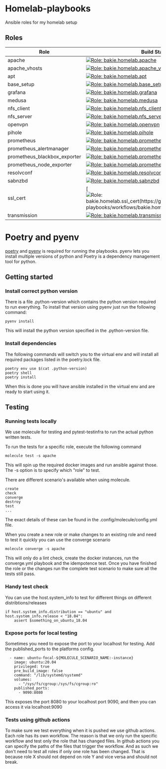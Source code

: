 # Homelab-playbooks

Ansible roles for my homelab setup

## Roles
| Role                         | Build Status                                                                                                                                                                                                                                                                       | Documentation                                         |
|------------------------------|------------------------------------------------------------------------------------------------------------------------------------------------------------------------------------------------------------------------------------------------------------------------------------|-------------------------------------------------------|
| apache                       | [![Role: bakie.homelab.apache](https://github.com/bakie/homelab-playbooks/workflows/bakie.homelab.apache/badge.svg)](https://github.com/bakie/homelab-playbooks/actions?query=workflow%3Abakie.homelab.apache++)                                                                   | [Documentation](docs/apache.md)                       |
| apache_vhosts                | [![Role: bakie.homelab.apache_vhosts](https://github.com/bakie/homelab-playbooks/workflows/bakie.homelab.apache_vhosts/badge.svg)](https://github.com/bakie/homelab-playbooks/actions?query=workflow%3Abakie.homelab.apache_vhosts++)                                              | [Documentation](docs/apache_vhosts.md)                |
| apt                          | [![Role: bakie.homelab.apt](https://github.com/bakie/homelab-playbooks/workflows/bakie.homelab.apt/badge.svg)](https://github.com/bakie/homelab-playbooks/actions?query=workflow%3Abakie.homelab.apt++)                                                                            | [Documentation](docs/apt.md)                          |
| base_setup                   | [![Role: bakie.homelab.base_setup](https://github.com/bakie/homelab-playbooks/workflows/bakie.homelab.base_setup/badge.svg)](https://github.com/bakie/homelab-playbooks/actions?query=workflow%3Abakie.homelab.base_setup++)                                                       | [Documentation](docs/base_setup.md)                   |
| grafana                      | [![Role: bakie.homelab.grafana](https://github.com/bakie/homelab-playbooks/workflows/bakie.homelab.grafana/badge.svg)](https://github.com/bakie/homelab-playbooks/actions?query=workflow%3Abakie.homelab.grafana++)                                                                | [Documentation](docs/grafana.md)                      |
| medusa                       | [![Role: bakie.homelab.medusa](https://github.com/bakie/homelab-playbooks/workflows/bakie.homelab.medusa/badge.svg)](https://github.com/bakie/homelab-playbooks/actions?query=workflow%3Abakie.homelab.medusa++)                                                                   | [Documentation](docs/medusa.md)                       |
| nfs_client                   | [![Role: bakie.homelab.nfs_client](https://github.com/bakie/homelab-playbooks/workflows/bakie.homelab.nfs_client/badge.svg)](https://github.com/bakie/homelab-playbooks/actions?query=workflow%3Abakie.homelab.nfs_client++)                                                       | [Documentation](docs/nfs_client.md)                   |
| nfs_server                   | [![Role: bakie.homelab.nfs_server](https://github.com/bakie/homelab-playbooks/workflows/bakie.homelab.nfs_server/badge.svg)](https://github.com/bakie/homelab-playbooks/actions?query=workflow%3Abakie.homelab.nfs_server++)                                                       | [Documentation](docs/nfs_server.md)                   |
| openvpn                      | [![Role: bakie.homelab.openvpn](https://github.com/bakie/homelab-playbooks/workflows/bakie.homelab.openvpn/badge.svg)](https://github.com/bakie/homelab-playbooks/actions?query=workflow%3Abakie.homelab.openvpn++)                                                                | [Documentation](docs/openvpn.md)                      |
| pihole                       | [![Role: bakie.homelab.pihole](https://github.com/bakie/homelab-playbooks/workflows/bakie.homelab.pihole/badge.svg)](https://github.com/bakie/homelab-playbooks/actions?query=workflow%3Abakie.homelab.pihole++)                                                                   | [Documentation](docs/pihole.md)                       |
| prometheus                   | [![Role: bakie.homelab.prometheus](https://github.com/bakie/homelab-playbooks/workflows/bakie.homelab.prometheus/badge.svg)](https://github.com/bakie/homelab-playbooks/actions?query=workflow%3Abakie.homelab.prometheus++)                                                       | [Documentation](docs/prometheus.md)                   |
| prometheus_alertmanager      | [![Role: bakie.homelab.prometheus_alertmanager](https://github.com/bakie/homelab-playbooks/workflows/bakie.homelab.prometheus_alertmanager/badge.svg)](https://github.com/bakie/homelab-playbooks/actions?query=workflow%3Abakie.homelab.prometheus_alertmanager++)                | [Documentation](docs/prometheus_alertmanager.md)      |
| prometheus_blackbox_exporter | [![Role: bakie.homelab.prometheus_blackbox_exporter](https://github.com/bakie/homelab-playbooks/workflows/bakie.homelab.prometheus_blackbox_exporter/badge.svg)](https://github.com/bakie/homelab-playbooks/actions?query=workflow%3Abakie.homelab.prometheus_blackbox_exporter++) | [Documentation](docs/prometheus_blackbox_exporter.md) |
| prometheus_node_exporter     | [![Role: bakie.homelab.prometheus_node_exporter](https://github.com/bakie/homelab-playbooks/workflows/bakie.homelab.prometheus_node_exporter/badge.svg)](https://github.com/bakie/homelab-playbooks/actions?query=workflow%3Abakie.homelab.prometheus_node_exporter++)             | [Documentation](docs/prometheus_node_exporter.md)     |
| resolvconf                   | [![Role: bakie.homelab.resolvconf](https://github.com/bakie/homelab-playbooks/workflows/bakie.homelab.resolvconf/badge.svg)](https://github.com/bakie/homelab-playbooks/actions?query=workflow%3Abakie.homelab.resolvconf++)                                                       | [Documentation](docs/resolvconf.md)                   |
| sabnzbd                      | [![Role: bakie.homelab.sabnzbd](https://github.com/bakie/homelab-playbooks/workflows/bakie.homelab.sabnzbd/badge.svg)](https://github.com/bakie/homelab-playbooks/actions?query=workflow%3Abakie.homelab.sabnzbd++)                                                                | [Documentation](docs/sabnzbd.md)                      |
| ssl_cert                     | [![Role: bakie.homelab.ssl_cert(https://github.com/bakie/homelab-playbooks/workflows/bakie.homelab.ssl_cert/badge.svg)](https://github.com/bakie/homelab-playbooks/actions?query=workflow%3Abakie.homelab.sslcert++)                                                               | [Documentation](docs/ssl_cert.md)                     |
| transmission                 | [![Role: bakie.homelab.transmission](https://github.com/bakie/homelab-playbooks/workflows/bakie.homelab.transmission/badge.svg)](https://github.com/bakie/homelab-playbooks/actions?query=workflow%3Abakie.homelab.transmission++)                                                 | [Documentation](docs/transmission.md)                 |

# Poetry and pyenv
[poetry](https://github.com/python-poetry/poetry) and [pyenv](https://github.com/pyenv/pyenv) is required for running the playbooks.
pyenv lets you install multiple versions of python and Poetry is a dependency management tool for python.

## Getting started
### Install correct python version
There is a file .python-version which contains the python version required to run everything. To install that version using pyenv just run the following command:
```
pyenv install
```
This will install the python version specified in the .python-version file.

### Install dependencies
The following commands will switch you to the virtual env and will install all required packages listed in the poetry.lock file.
```
poetry env use $(cat .python-version)
poetry shell
poetry install
```

When this is done you will have ansible installed in the virtual env and are ready to start using it.

## Testing
### Running tests locally
We use molecule for testing and pytest-testinfra to run the actual python written tests.

To run the tests for a specific role, execute the following command
```
molecule test -s apache
```
This will spin up the required docker images and run ansible against those. The -s option is to specify which "role" to test.

There are different scenario's available when using molecule.
```
create
check
converge
destroy
test
...
```
The exact details of these can be found in the .config/molecule/config.yml file.

When you create a new role or make changes to an existing role and need to test it quickly you can use the converge scenario
```
molecule converge -s apache
```
This will only do a lint check, create the docker instances, run the converge.yml playbook and the idempotence test.
Once you have finished the role or the changes run the complete test scenario to make sure all the tests still pass.

### Handy test check
You can use the host.system_info to test for different things on different distribtions/releases
```
if host.system_info.distribution == "ubuntu" and host.system_info.release < "18.04":
    assert $something_on_ubuntu_18.04
```

### Expose ports for local testing
Sometimes you need to expose the port to your localhost for testing. Add the published_ports to the platforms config.
```
  - name: ubuntu-focal-${MOLECULE_SCENARIO_NAME:-instance}
    image: ubuntu:20.04
    privileged: true
    pre_build_image: false
    command: "/lib/systemd/systemd"
    volumes:
      - "/sys/fs/cgroup:/sys/fs/cgroup:ro"
    published_ports:
      - 9090:8080
```
This exposes the port 8080 to your localhost port 9090, and then you can access it via localhost:9090

### Tests using github actions
To make sure we test everything when it is pushed we use github actions. Each role has its own workflow. The reason is that we only run the specific workflow and test only the role that has changed files.
In github actions you can specify the paths of the files that trigger the workflow. And as such we don't need to test all roles if only one role has been changed. That is because role X should not depend on role Y and vice versa and should not break.
